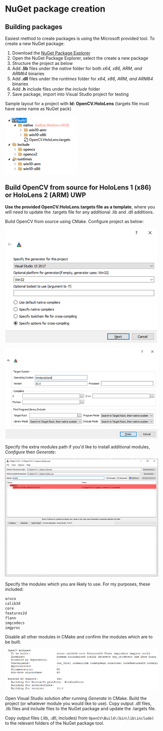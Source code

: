 
# NuGet package creation
## Building packages
Easiest method to create packages is using the Microsoft provided tool. To create a new NuGet package: 

1. Download the [NuGet Package Explorer](https://github.com/NuGetPackageExplorer/NuGetPackageExplorer)
2. Open the NuGet Package Explorer, select the create a new package
3. Structure the project as below
4. Add **.lib** files under the *native* folder for both *x64, x86, ARM, and ARM64* binaries
5. Add **.dll** files under the *runtimes* folder for *x64, x86, ARM, and ARM64* binaries
6. Add **.h** include files under the *include* folder
7. Save package, import into Visual Studio project for testing

Sample layout for a project with **Id: OpenCV.HoloLens** (targets file must have same name as NuGet pack)

![](nuget-layout.PNG)



## Build OpenCV from source for HoloLens 1 (x86) or HoloLens 2 (ARM) UWP
**Use the provided OpenCV.HoloLens.targets file as a template**, where you will need to update the .targets file for any additional .lib and .dll additions.

Build OpenCV from source using CMake. Configure project as below:

![](cmake-opencv-1.PNG)

![](cmake-opencv-2.PNG)

Specify the extra modules path if you'd like to install additional modules, *Configure* then *Generate*:

![](cmake-opencv-config.PNG)

Specify the modules which you are likely to use. For my purposes, these included: 
```
aruco
calib3d
core
features2d
flann
imgcodecs
imgproc
```
Disable all other modules in CMake and confirm the modules which are to be built.

![](cmake-opencv-3.png)

Open Visual Studio solution after running *Generate* in CMake. Build the project (or whatever module you would like to use). Copy output .dll files, .lib files and include files to the NuGet package and update the .targets file.

Copy output files (.lib, .dll, includes) from ```OpenCV\Build\(bin\lib\include)``` to the relevant folders of the NuGet package tool.
